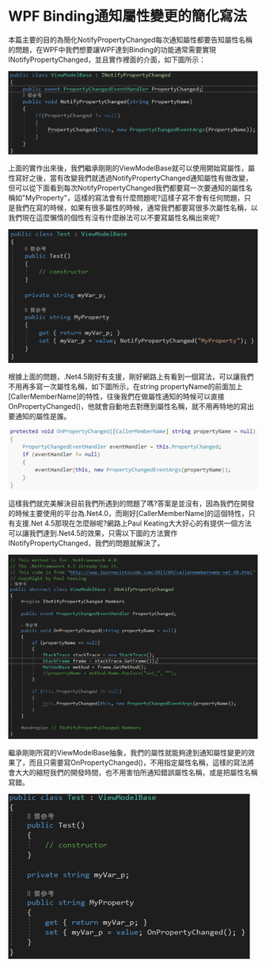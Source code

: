 # WPF Binding通知屬性變更的簡化寫法

本篇主要的目的為簡化NotifyPropertyChanged每次通知屬性都要告知屬性名稱的問題，在WPF中我們想要讓WPF達到Binding的功能通常需要實現INotifyPropertyChanged，並且實作裡面的介面，如下圖所示：

![](./images/image1.png)

上面的實作出來後，我們繼承剛剛的ViewModelBase就可以使用開始寫屬性，屬性寫好之後，當有改變我們就透過NotifyPropertyChanged通知屬性有做改變，但可以從下面看到每次NotifyPropertyChanged我們都要寫一次要通知的屬性名稱如"MyProperty"，這樣的寫法會有什麼問題呢?這樣子寫不會有任何問題，只是我們在寫的時候，如果有很多屬性的時候，通常我們都要寫很多次屬性名稱，以我們現在這麼懶惰的個性有沒有什麼辦法可以不要寫屬性名稱出來呢?

![](./images/image2.png)

根據上面的問題，.Net4.5剛好有支援，剛好網路上有看到一個寫法，可以讓我們不用再多寫一次屬性名稱，如下圖所示，在string
propertyName的前面加上\[CallerMemberName\]的特性，往後我們在做屬性通知的時候可以直接OnPropertyChanged()，他就會自動地去對應到屬性名稱，就不用再特地的寫出要通知的屬性是誰。

![](./images/image3.png)

這樣我們就完美解決目前我們所遇到的問題了嗎?答案是並沒有，因為我們在開發的時候主要使用的平台為.Net4.0，而剛好\[CallerMemberName\]的這個特性，只有支援.Net
4.5那現在怎麼辦呢?網路上Paul
Keating大大好心的有提供一個方法可以讓我們達到.Net4.5的效果，只需以下圖的方法實作INotifyPropertyChanged，我們的問題就解決了。

![](./images/image4.png)

繼承剛剛所寫的ViewModelBase抽象，我們的屬性就能夠達到通知屬性變更的效果了，而且只需要寫OnPropertyChanged()，不用指定屬性名稱，這樣的寫法將會大大的縮短我們的開發時間，也不用害怕所通知錯誤屬性名稱，或是把屬性名稱寫錯。

![](./images/image5.png)
